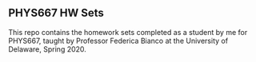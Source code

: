 ## PHYS667 HW Sets
This repo contains the homework sets completed as a student by me for PHYS667, taught by Professor Federica Bianco at the University of Delaware, Spring 2020.

